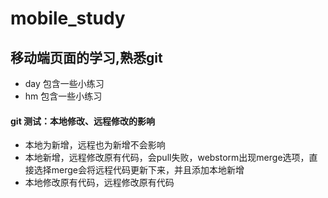 # mobile_study
## 移动端页面的学习,熟悉git
- day 包含一些小练习
- hm 包含一些小练习
#### git 测试：本地修改、远程修改的影响
- 本地为新增，远程也为新增不会影响
- 本地新增，远程修改原有代码，会pull失败，webstorm出现merge选项，直接选择merge会将远程代码更新下来，并且添加本地新增
- 本地修改原有代码，远程修改原有代码
